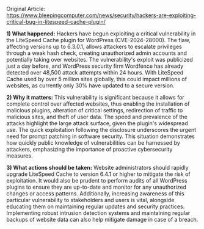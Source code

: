 Original Article: https://www.bleepingcomputer.com/news/security/hackers-are-exploiting-critical-bug-in-litespeed-cache-plugin/

**1) What happened:**
Hackers have begun exploiting a critical vulnerability in the LiteSpeed Cache plugin for WordPress (CVE-2024-28000). The flaw, affecting versions up to 6.3.0.1, allows attackers to escalate privileges through a weak hash check, creating unauthorized admin accounts and potentially taking over websites. The vulnerability's exploit was publicized just a day before, and WordPress security firm Wordfence has already detected over 48,500 attack attempts within 24 hours. With LiteSpeed Cache used by over 5 million sites globally, this could impact millions of websites, as currently only 30% have updated to a secure version.

**2) Why it matters:**
This vulnerability is significant because it allows for complete control over affected websites, thus enabling the installation of malicious plugins, alteration of critical settings, redirection of traffic to malicious sites, and theft of user data. The speed and prevalence of the attacks highlight the large attack surface, given the plugin's widespread use. The quick exploitation following the disclosure underscores the urgent need for prompt patching in software security. This situation demonstrates how quickly public knowledge of vulnerabilities can be harnessed by attackers, emphasizing the importance of proactive cybersecurity measures.

**3) What actions should be taken:**
Website administrators should rapidly upgrade LiteSpeed Cache to version 6.4.1 or higher to mitigate the risk of exploitation. It would also be prudent to perform audits of all WordPress plugins to ensure they are up-to-date and monitor for any unauthorized changes or access patterns. Additionally, increasing awareness of this particular vulnerability to stakeholders and users is vital, alongside educating them on maintaining regular updates and security practices. Implementing robust intrusion detection systems and maintaining regular backups of website data can also help mitigate damage in case of a breach.